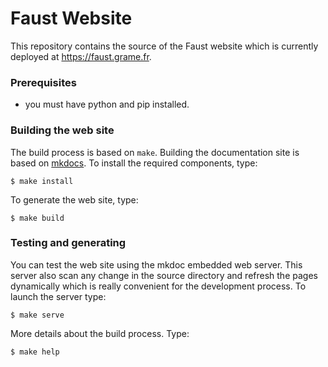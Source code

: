 # Faust Website

This repository contains the source of the Faust website which is currently deployed at <https://faust.grame.fr>.


### Prerequisites
- you must have python and pip installed.


### Building the web site

The build process is based on `make`. Building the documentation site is based on [mkdocs](https://www.mkdocs.org/).
To install the required components, type:
~~~~~~~~~~~~~~~~
$ make install
~~~~~~~~~~~~~~~~

To generate the web site, type:
~~~~~~~~~~~~~~~~
$ make build
~~~~~~~~~~~~~~~~


### Testing and generating

You can test the web site using the mkdoc embedded web server. This server also scan any change in the source directory and refresh the pages dynamically which is really convenient for the development process. To launch the server type:
~~~~~~~~~~~~~~~~
$ make serve
~~~~~~~~~~~~~~~~

More details about the build process. Type:
~~~~~~~~~~~~~~~~
$ make help
~~~~~~~~~~~~~~~~
